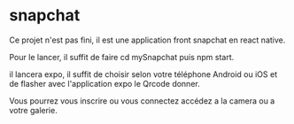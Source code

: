 # snapchat


Ce projet n'est pas fini, il est une application front snapchat en react native.


Pour le lancer, il suffit de faire cd mySnapchat puis npm start.


il lancera expo, il suffit de choisir selon votre téléphone Android ou iOS et de flasher avec l'application expo le Qrcode donner.


Vous pourrez vous inscrire ou vous connectez accédez a la camera ou a votre galerie.
